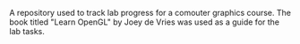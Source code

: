 A repository used to track lab progress for a comouter graphics course. 
The book titled "Learn OpenGL" by Joey de Vries was used as a guide for the lab tasks.
